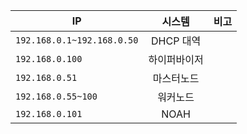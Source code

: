 | IP | 시스템 | 비고 |
|---|:---:|---:|
| `192.168.0.1~192.168.0.50` | DHCP 대역 |  |
| `192.168.0.100` | 하이퍼바이저 |  |
| `192.168.0.51` | 마스터노드 |  |
| `192.168.0.55~100` | 워커노드 |  |
| `192.168.0.101` | NOAH |  |
